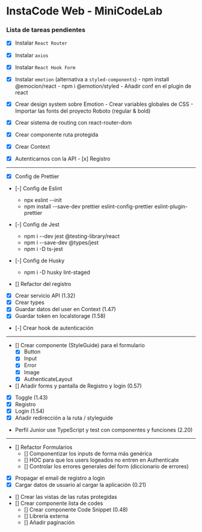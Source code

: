 # InstaCode Web - MiniCodeLab

### Lista de tareas pendientes

- [x] Instalar `React Router`
- [x] Instalar `axios`
- [x] Instalar `React Hook Form`
- [x] Instalar `emotion` (alternativa a `styled-components`)
        - npm install @emocion/react
        - npm i @emotion/styled
        - Añadir conf en el plugin de react

- [x] Crear design system sobre Emotion
        - Crear variables globales de CSS
        - Importar las fonts del proyecto Roboto (regular & bold)
- [x] Crear sistema de routing con react-router-dom
- [x] Crear componente ruta protegida
- [x] Crear Context
- [x] Autenticarnos con la API
        - [x] Registro

----


- [x] Config de Prettier
- [-] Config de Eslint
  - npx eslint --init
  - npm install --save-dev prettier eslint-config-prettier eslint-plugin-prettier
- [-] Config de Jest
  - npm i --dev jest @testing-library/react
  - npm i --save-dev @types/jest
  - npm i -D ts-jest 
- [-] Config de Husky
  - npm i -D husky lint-staged

- [] Refactor del registro
 - [x] Crear servicio API (1.32)
 - [x] Crear types
 - [x] Guardar datos del user en Context (1.47)
 - [x] Guardar token en localstorage (1.58)
 - [-] Crear hook de autenticación

 -----

 
- [] Crear componente (StyleGuide) para el formulario
  - [x] Button
  - [x] Input
  - [x] Error
  - [x] Image
  - [x] AuthenticateLayout

- [] Añadir forms y pantalla de Registro y login (0.57)
 - [x] Toggle (1.43)
 - [x] Registro
 - [x] Login (1.54)
 - [x] Añadir redirección a la ruta / styleguide
 - Perfil Junior use TypeScript y test con componentes y funciones (2.20)

 -------

- [] Refactor Formularios
  - [] Componentizar los inputs de forma más genérica
  - [] HOC para que los users logeados no entren en Authenticate
  - [] Controlar los errores generales del form (diccionario de errores)

- [x] Propagar el email de registro a login
- [x] Cargar datos de usuario al cargar la aplicación (0.21)
- [] Crear las vistas de las rutas protegidas 
- [] Crear componente lista de codes
  - [] Crear componente Code Snippet (0.48)
  - [] Librería externa 
  - [] Añadir paginación

